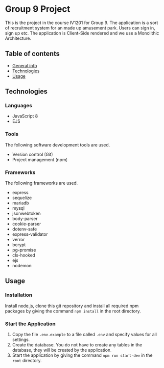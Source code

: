 # Group 9 Project

This is the project in the course IV1201 for Group 9. The application is a sort of recruitment system for an made up amusement park. Users can sign in, sign up etc. The application is Client-Side rendered and we use a Monolithic Architecture. 

## Table of contents
* [General info](#general-info)
* [Technologies](#technologies)
* [Usage](#usage)

## Technologies

### Languages
- JavaScript 8
- EJS

### Tools

The following software development tools are used.

- Version control (Git)
- Project management (npm)

### Frameworks

The following frameworks are used.

- express
- sequelize
- mariadb
- mysql
- jsonwebtoken
- body-parser
- cookie-parser
- dotenv-safe
- express-validator
- verror
- bcrypt
- pg-promise
- cls-hooked
- ejs
- nodemon

## Usage

### Installation

Install node.js, clone this git repository and install all required npm packages by giving the command `npm install` in the root directory.

### Start the Application

1. Copy the file `.env.example` to a file called `.env` and specify values for all settings.
1. Create the database. You do not have to create any tables in the database, they will be created by the application.
1. Start the application by giving the command `npm run start-dev` in the `root` directory.
 
